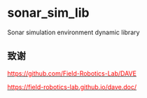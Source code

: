 # sonar_sim_lib
Sonar simulation environment dynamic library

## 致谢
[<font color =red>https://github.com/Field-Robotics-Lab/DAVE</font>](https://github.com/Field-Robotics-Lab/DAVE)

[<font color =red>https://field-robotics-lab.github.io/dave.doc/</font>](https://field-robotics-lab.github.io/dave.doc/)
